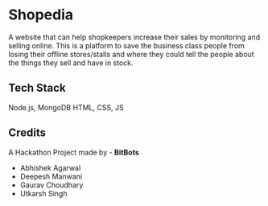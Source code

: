 # Shopedia

A website that can help shopkeepers increase their sales by monitoring and selling online.
This is a platform to save the business class people from losing their offline stores/stalls and where they could tell the people about the things they sell and have in stock.

## Tech Stack
Node.js, MongoDB
HTML, CSS, JS

## Credits
A Hackathon Project made by - 
**BitBots**
  - Abhishek Agarwal
  - Deepesh Manwani
  - Gaurav Choudhary
  - Utkarsh Singh
